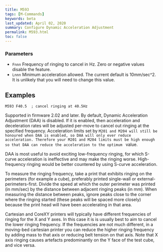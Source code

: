 ```yaml
---
title: M593
tags: [M-Commands] 
keywords: beta 
last_updated: April 02, 2020 
summary: Configure Dynamic Acceleration Adjustment 
permalink: M593.html
toc: false 
---
```



### Parameters

* `Fnnn` Frequency of ringing to cancel in Hz. Zero or negative values disable the feature.
* `Lnnn` Minimum acceleration allowed. The current default is 10mm/sec^2. It is unlikely that you will need to change this value.

## Examples

```
M593 F40.5  ; cancel ringing at 40.5Hz
```

Supported in firmware 2.02 and later. By default, Dynamic Acceleration Adjustment (DAA) is disabled. If it is enabled, then acceleration and deceleration rates will be adjusted per-move to cancel out ringing at the specified frequency.  Acceleration limits set by ` M201 and M204 will still be honoured when DAA is enabled, so DAA will only ever reduce acceleration. Therefore your M201 and M204 limits must be high enough so that DAA can reduce the acceleration to the optimum  ` value.

DAA is most useful to avoid exciting low-frequency ringing, for which S-curve acceleration is ineffective and may make the ringing worse. High-frequency ringing would be better countered by using S-curve acceleration.

To measure the ringing frequency, take a print that exhibits ringing on the perimeters (for example a cube), preferably printed single-wall or external-perimeters-first. Divide the speed at which the outer perimeter was printed (in mm/sec) by the distance between adjacent ringing peaks (in mm). When measuring the distance between peaks, ignore peaks close to the corner where the ringing started (these peaks will be spaced more closely) because the print head will have been accelerating in that area.

Cartesian and CoreXY printers will typically have different frequencies of ringing for the X and Y axes. In this case it is is usually best to aim to cancel the lower ringing frequency. If the frequencies are not much different, in a moving-bed cartesian printer you can reduce the higher ringing frequency by adding mass to that axis or reducing belt tension on that axis. Note that X axis ringing causes artefacts predominantly on the Y face of the test cube, and vice versa.

